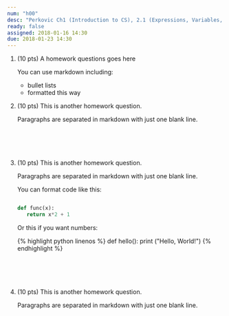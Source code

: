 ```yaml
---
num: "h00"
desc: "Perkovic Ch1 (Introduction to CS), 2.1 (Expressions, Variables, and Assignments), 2.2 (Strings)"
ready: false
assigned: 2018-01-16 14:30
due: 2018-01-23 14:30
---
```


<ol>

<li style="margin-bottom:1em;" markdown="1"> (10 pts) A homework questions goes here

You can use markdown including:

* bullet lists
* formatted this way

</li>

<li style="margin-bottom:6em;"> (10 pts) This is another homework question.

Paragraphs are separated in markdown with just one blank line.

</li>

<li style="margin-bottom:6em;"> (10 pts) This is another homework question.

Paragraphs are separated in markdown with just one blank line.

You can format code like this:

```python

def func(x):
   return x*2 + 1

```

Or this if you want numbers:

{% highlight python linenos %}
def hello():
   print ("Hello, World!")
{% endhighlight %}


<div class="pagebreak" />
</li>


<li style="margin-bottom:6em;"> (10 pts) This is another homework question.

Paragraphs are separated in markdown with just one blank line.

</li>


</ol>


